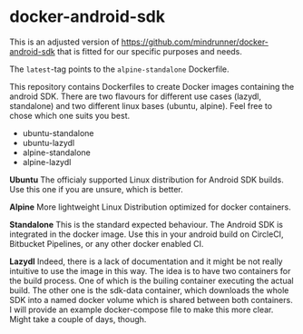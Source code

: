 # docker-android-sdk

This is an adjusted version of https://github.com/mindrunner/docker-android-sdk that is fitted for our specific purposes and needs.

The `latest`-tag points to the `alpine-standalone` Dockerfile.

This repository contains Dockerfiles to create Docker images containing the android SDK. There are two flavours for different use cases (lazydl, standalone) and two different linux bases (ubuntu, alpine). Feel free to chose which one suits you best.

* ubuntu-standalone
* ubuntu-lazydl
* alpine-standalone
* alpine-lazydl

**Ubuntu**
The officialy supported Linux distribution for Android SDK builds. Use this one if you are unsure, which is better.

**Alpine**
More lightweight Linux Distribution optimized for docker containers.

**Standalone**
This is the standard expected behaviour. The Android SDK is integrated in the docker image. Use this in your android build on CircleCI, Bitbucket Pipelines, or any other docker enabled CI.

**Lazydl**
Indeed, there is a lack of documentation and it might be not really intuitive to use the image in this way. The idea is to have two containers for the build process. One of which is the builing container executing the actual build. The other one is the sdk-data container, which downloads the whole SDK into a named docker volume which is shared between both containers.
I will provide an example docker-compose file to make this more clear. Might take a couple of days, though.
